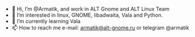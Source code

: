 - 👋 Hi, I’m @Armatik, and work in ALT Gnome and ALT Linux Team
- 👀 I’m interested in linux, GNOME, libadwaita, Vala and Python.
- 🌱 I’m currently learning Vala
- 📫 How to reach me e-mail: armatik@alt-gnome.ru or telegram @armatik

<!---
Armatik/Armatik is a ✨ special ✨ repository because its `README.md` (this file) appears on your GitHub profile.
You can click the Preview link to take a look at your changes.
--->
